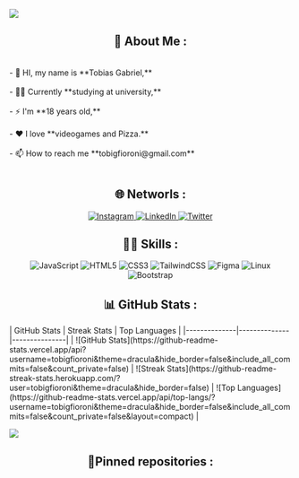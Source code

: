 [![](https://visitcount.itsvg.in/api?id=tobigfioroni&icon=9&color=7)](https://visitcount.itsvg.in)


<h2 align="center">💫 About Me :</h2>
<br>- 👋 HI, my name is **Tobias Gabriel,**<br><br>- 👨‍🎓 Currently **studying at university,**<br><br>- ⚡ I'm **18 years old,**<br><br>- ❤️ I love **videogames and Pizza.**<br><br>- 📫 How to reach me **tobigfioroni@gmail.com**
<br><br>

<h2 align="center">🌐 Networls :</h2>

<p align="center">
  <a href="https://instagram.com/tobigfioroni">
    <img src="https://img.shields.io/badge/Instagram-%23E4405F.svg?logo=Instagram&logoColor=white" alt="Instagram">
  </a>
  <a href="https://linkedin.com/in/www.linkedin.com/in/tobigfioroni">
    <img src="https://img.shields.io/badge/LinkedIn-%230077B5.svg?logo=linkedin&logoColor=white" alt="LinkedIn">
  </a>
  <a href="https://twitter.com/tobigfioroni">
    <img src="https://img.shields.io/badge/Twitter-%231DA1F2.svg?logo=Twitter&logoColor=white" alt="Twitter">
  </a>
</p>

<h2 align="center">👨‍💻 Skills :</h2>

<div align="center">
  <img src="https://img.shields.io/badge/javascript-%23323330.svg?style=flat-square&logo=javascript&logoColor=%23F7DF1E" alt="JavaScript">
  <img src="https://img.shields.io/badge/html5-%23E34F26.svg?style=flat-square&logo=html5&logoColor=white" alt="HTML5">
  <img src="https://img.shields.io/badge/css3-%231572B6.svg?style=flat-square&logo=css3&logoColor=white" alt="CSS3">
  <img src="https://img.shields.io/badge/tailwindcss-%2338B2AC.svg?style=flat-square&logo=tailwind-css&logoColor=white" alt="TailwindCSS">
  <img src="https://img.shields.io/badge/figma-%23F24E1E.svg?style=flat-square&logo=figma&logoColor=white" alt="Figma">
  <img src="https://img.shields.io/badge/Linux-FCC624?style=flat-square&logo=linux&logoColor=black" alt="Linux">
  <img src="https://img.shields.io/badge/bootstrap-%23563D7C.svg?style=flat-square&logo=bootstrap&logoColor=white" alt="Bootstrap">
</div>

<h2 align="center">📊 GitHub Stats :</h2>
| GitHub Stats | Streak Stats | Top Languages |
|--------------|--------------|---------------|
| ![GitHub Stats](https://github-readme-stats.vercel.app/api?username=tobigfioroni&theme=dracula&hide_border=false&include_all_commits=false&count_private=false) | ![Streak Stats](https://github-readme-streak-stats.herokuapp.com/?user=tobigfioroni&theme=dracula&hide_border=false) | ![Top Languages](https://github-readme-stats.vercel.app/api/top-langs/?username=tobigfioroni&theme=dracula&hide_border=false&include_all_commits=false&count_private=false&layout=compact) |

![](https://github-profile-trophy.vercel.app/?username=tobigfioroni&theme=dracula&no-frame=false&no-bg=true&margin-w=4)

<h2 align="center">📌Pinned repositories :</h2> 
<br>
